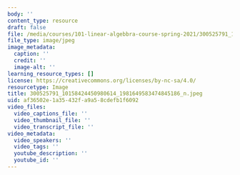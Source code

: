 ```yaml
---
body: ''
content_type: resource
draft: false
file: /media/courses/101-linear-algebbra-course-spring-2021/300525791_10158424450980614_1981649583474845186_n.jpeg
file_type: image/jpeg
image_metadata:
  caption: ''
  credit: ''
  image-alt: ''
learning_resource_types: []
license: https://creativecommons.org/licenses/by-nc-sa/4.0/
resourcetype: Image
title: 300525791_10158424450980614_1981649583474845186_n.jpeg
uid: af36502e-1a35-432f-a9a5-8cdefb1f6092
video_files:
  video_captions_file: ''
  video_thumbnail_file: ''
  video_transcript_file: ''
video_metadata:
  video_speakers: ''
  video_tags: ''
  youtube_description: ''
  youtube_id: ''
---
```

